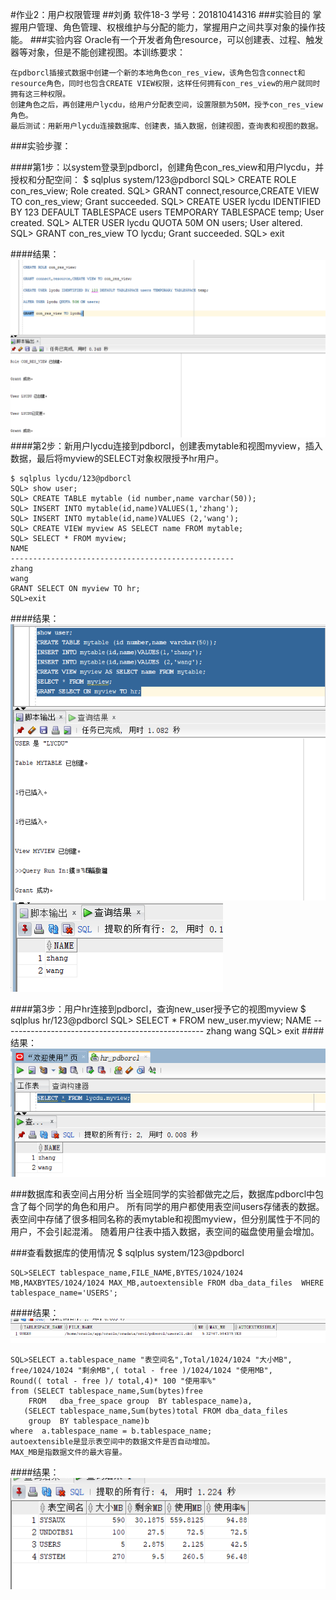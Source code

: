 #作业2：用户权限管理
##刘勇  软件18-3  学号：201810414316
###实验目的
    掌握用户管理、角色管理、权根维护与分配的能力，掌握用户之间共享对象的操作技能。
###实验内容
    Oracle有一个开发者角色resource，可以创建表、过程、触发器等对象，但是不能创建视图。本训练要求：

    在pdborcl插接式数据中创建一个新的本地角色con_res_view，该角色包含connect和resource角色，同时也包含CREATE VIEW权限，这样任何拥有con_res_view的用户就同时拥有这三种权限。
    创建角色之后，再创建用户lycdu，给用户分配表空间，设置限额为50M，授予con_res_view角色。
    最后测试：用新用户lycdu连接数据库、创建表，插入数据，创建视图，查询表和视图的数据。
###实验步骤：

####第1步：以system登录到pdborcl，创建角色con_res_view和用户lycdu，并授权和分配空间：
$ sqlplus system/123@pdborcl
SQL> CREATE ROLE con_res_view;
Role created.
SQL> GRANT connect,resource,CREATE VIEW TO con_res_view;
Grant succeeded.
SQL> CREATE USER lycdu IDENTIFIED BY 123 DEFAULT TABLESPACE users TEMPORARY TABLESPACE temp;
User created.
SQL> ALTER USER lycdu QUOTA 50M ON users;
User altered.
SQL> GRANT con_res_view TO lycdu;
Grant succeeded.
SQL> exit

####结果：
![ALT TEXT](os1.png)
####第2步：新用户lycdu连接到pdborcl，创建表mytable和视图myview，插入数据，最后将myview的SELECT对象权限授予hr用户。

    $ sqlplus lycdu/123@pdborcl
    SQL> show user;
    SQL> CREATE TABLE mytable (id number,name varchar(50));
    SQL> INSERT INTO mytable(id,name)VALUES(1,'zhang');
    SQL> INSERT INTO mytable(id,name)VALUES (2,'wang');
    SQL> CREATE VIEW myview AS SELECT name FROM mytable;
    SQL> SELECT * FROM myview;
    NAME
    --------------------------------------------------
    zhang
    wang
    GRANT SELECT ON myview TO hr;
    SQL>exit
####结果：
![ALT TEXT](os2.1.png)
![ALT TEXT](os2.2.png)

####第3步：用户hr连接到pdborcl，查询new_user授予它的视图myview
    $ sqlplus hr/123@pdborcl
    SQL> SELECT * FROM new_user.myview;
    NAME
    --------------------------------------------------
    zhang
    wang
    SQL> exit
####结果：
![ALT TEXT](os3.png)

###数据库和表空间占用分析
    当全班同学的实验都做完之后，数据库pdborcl中包含了每个同学的角色和用户。 所有同学的用户都使用表空间users存储表的数据。 表空间中存储了很多相同名称的表mytable和视图myview，但分别属性于不同的用户，不会引起混淆。 随着用户往表中插入数据，表空间的磁盘使用量会增加。

###查看数据库的使用情况
    $ sqlplus system/123@pdborcl

    SQL>SELECT tablespace_name,FILE_NAME,BYTES/1024/1024 MB,MAXBYTES/1024/1024 MAX_MB,autoextensible FROM dba_data_files  WHERE  tablespace_name='USERS';
####结果：
![ALT TEXT](os4.1.png)

    SQL>SELECT a.tablespace_name "表空间名",Total/1024/1024 "大小MB",
    free/1024/1024 "剩余MB",( total - free )/1024/1024 "使用MB",
    Round(( total - free )/ total,4)* 100 "使用率%"
    from (SELECT tablespace_name,Sum(bytes)free
        FROM   dba_free_space group  BY tablespace_name)a,
       (SELECT tablespace_name,Sum(bytes)total FROM dba_data_files
        group  BY tablespace_name)b
    where  a.tablespace_name = b.tablespace_name;
    autoextensible是显示表空间中的数据文件是否自动增加。
    MAX_MB是指数据文件的最大容量。
####结果：
![ALT TEXT](os4.2.png)